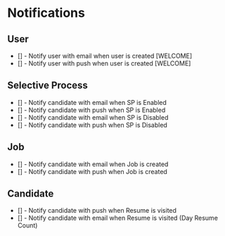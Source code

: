 # Notifications

## User
- [] - Notify user with email when user is created [WELCOME]
- [] - Notify user with push when user is created [WELCOME]

## Selective Process
- [] - Notify candidate with email when SP is Enabled
- [] - Notify candidate with push when SP is Enabled
- [] - Notify candidate with email when SP is Disabled
- [] - Notify candidate with push when SP is Disabled

## Job
- [] - Notify candidate with email when Job is created
- [] - Notify candidate with push when Job is created

## Candidate
- [] - Notify candidate with push when Resume is visited
- [] - Notify candidate with email when Resume is visited (Day Resume Count)
